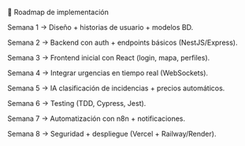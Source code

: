 🚀 Roadmap de implementación

Semana 1 → Diseño + historias de usuario + modelos BD.

Semana 2 → Backend con auth + endpoints básicos (NestJS/Express).

Semana 3 → Frontend inicial con React (login, mapa, perfiles).

Semana 4 → Integrar urgencias en tiempo real (WebSockets).

Semana 5 → IA clasificación de incidencias + precios automáticos.

Semana 6 → Testing (TDD, Cypress, Jest).

Semana 7 → Automatización con n8n + notificaciones.

Semana 8 → Seguridad + despliegue (Vercel + Railway/Render).